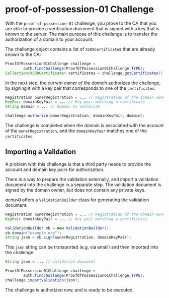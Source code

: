 # proof-of-possession-01 Challenge

With the `proof-of-possession-01` challenge, you prove to the CA that you are able to provide a verification document that is signed with a key that is known to the server. The main purpose of this challenge is to transfer the authorization of a domain to your account.

The challenge object contains a list of `X509Certificate`s that are already known to the CA:

```java
ProofOfPossession01Challenge challenge =
        auth.findChallenge(ProofOfPossession01Challenge.TYPE);
Collection<X509Certificate> certificates = challenge.getCertificates();
```

In the next step, the _current owner of the domain_ authorizes the challenge, by signing it with a key pair that corresponds to one of the `certificates`:

```java
Registration ownerRegistration = ... // Registration of the domain owner
KeyPair domainKeyPair = ... // Key pair matching a certificate
String domain = ... // Domain to authorize

challenge.authorize(ownerRegistration, domainKeyPair, domain);
```

The challenge is completed when the domain is associated with the account of the `ownerRegistration`, and the `domainKeyPair` matches one of the `certificates`.

## Importing a Validation

A problem with this challenge is that a third party needs to provide the account and domain key pairs for authorization.

There is a way to prepare the validation externally, and import a validation document into the challenge in a separate step. The validation document is signed by the domain owner, but does not contain any private keys.

_acme4j_ offers a `ValidationBuilder` class for generating the validation document:

```java
Registration ownerRegistration = ... // Registration of the domain owner
KeyPair domainKeyPair = ... // Key pair matching a certificates

ValidationBuilder vb = new ValidationBuilder();
vb.domain("example.org");
String json = vb.sign(ownerRegistration, domainKeyPair);
```

This `json` string can be transported (e.g. via email) and then imported into the challenge:

```java
String json = ... // validation document

ProofOfPossession01Challenge challenge =
        auth.findChallenge(ProofOfPossession01Challenge.TYPE);
challenge.importValidation(json);
```

The challenge is authorized now, and is ready to be executed.
